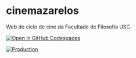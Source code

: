 # cinemazarelos

Web do ciclo de cine da Facultade de Filosofía USC

[![Open in GitHub Codespaces](https://github.com/codespaces/badge.svg)](https://github.com/codespaces/new?hide_repo_select=true&ref=main&repo=575892930)

[![Production](https://img.shields.io/github/deployments/josekoalas/cinemazarelos/Production?label=Production&logo=vercel)](https://cinemazarelos.vercel.app)